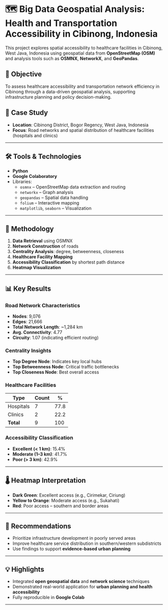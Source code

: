 # 🗺️ Big Data Geospatial Analysis: Health and Transportation Accessibility in Cibinong, Indonesia

This project explores spatial accessibility to healthcare facilities in Cibinong, West Java, Indonesia using geospatial data from **OpenStreetMap (OSM)** and analysis tools such as **OSMNX**, **NetworkX**, and **GeoPandas**.

## 🎯 Objective

To assess healthcare accessibility and transportation network efficiency in Cibinong through a data-driven geospatial analysis, supporting infrastructure planning and policy decision-making.

## 🧩 Case Study

- **Location**: Cibinong District, Bogor Regency, West Java, Indonesia
- **Focus**: Road networks and spatial distribution of healthcare facilities (hospitals and clinics)

---

## 🛠️ Tools & Technologies

- **Python**
- **Google Colaboratory**
- Libraries:
  - `osmnx` – OpenStreetMap data extraction and routing
  - `networkx` – Graph analysis
  - `geopandas` – Spatial data handling
  - `folium` – Interactive mapping
  - `matplotlib`, `seaborn` – Visualization

---

## 🔧 Methodology

1. **Data Retrieval** using OSMNX
2. **Network Construction** of roads
3. **Centrality Analysis**: degree, betweenness, closeness
4. **Healthcare Facility Mapping**
5. **Accessibility Classification** by shortest path distance
6. **Heatmap Visualization**

---

## 📊 Key Results

### Road Network Characteristics
- **Nodes**: 9,076
- **Edges**: 21,666
- **Total Network Length**: ~1,284 km
- **Avg. Connectivity**: 4.77
- **Circuity**: 1.07 (indicating efficient routing)

### Centrality Insights
- **Top Degree Node**: Indicates key local hubs
- **Top Betweenness Node**: Critical traffic bottlenecks
- **Top Closeness Node**: Best overall access

### Healthcare Facilities
| Type      | Count | %    |
|-----------|-------|------|
| Hospitals | 7     | 77.8 |
| Clinics   | 2     | 22.2 |
| **Total** | 9     | 100  |

### Accessibility Classification
- **Excellent (< 1 km)**: 15.4%
- **Moderate (1–3 km)**: 41.7%
- **Poor (> 3 km)**: 42.9%

---

## 🌡️ Heatmap Interpretation

- **Dark Green**: Excellent access (e.g., Cirimekar, Ciriung)
- **Yellow to Orange**: Moderate access (e.g., Sukahati)
- **Red**: Poor access – southern and border areas

---

## 📌 Recommendations

- Prioritize infrastructure development in poorly served areas
- Improve healthcare service distribution in southern/western subdistricts
- Use findings to support **evidence-based urban planning**

---

## 💡 Highlights

- Integrated **open geospatial data** and **network science** techniques
- Demonstrated real-world application for **urban planning and health accessibility**
- Fully reproducible in **Google Colab**

---


